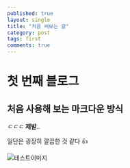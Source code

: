 ```yaml
---
published: true
layout: single
title: "처음 써보는 글"
category: post
tags: first
comments: true
---
```


# 첫 번째 블로그
## 처음 사용해 보는 마크다운 방식
*ㄷㄷㄷ* **제발**..

일단은 굉장히 깔끔한 것 같다 :+1:

![테스트이미지](https://github.com/bzuzsound/cord2code/blob/master/assets/img/papers.co-be27-minimal-circle-blur-art-illustration-gradation-1920x1080.jpg)